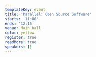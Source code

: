 ```yaml
---
templateKey: event
title: 'Parallel: Open Source Software'
starts: '11:00'
ends: '12:15'
venue: Main hall
color: yellow
register: true
readMore: true
speakers: []
---
```

